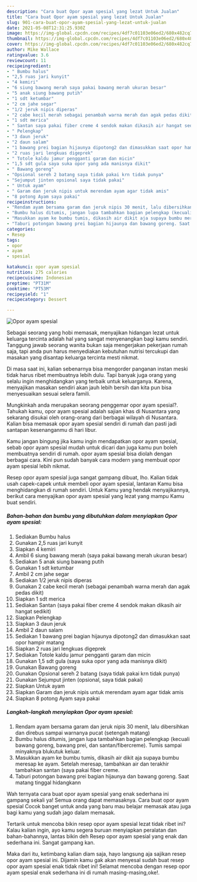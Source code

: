 ```yaml
---
description: "Cara buat Opor ayam spesial yang lezat Untuk Jualan"
title: "Cara buat Opor ayam spesial yang lezat Untuk Jualan"
slug: 901-cara-buat-opor-ayam-spesial-yang-lezat-untuk-jualan
date: 2021-05-08T12:31:25.930Z
image: https://img-global.cpcdn.com/recipes/4df7c01103e06ed2/680x482cq70/opor-ayam-spesial-foto-resep-utama.jpg
thumbnail: https://img-global.cpcdn.com/recipes/4df7c01103e06ed2/680x482cq70/opor-ayam-spesial-foto-resep-utama.jpg
cover: https://img-global.cpcdn.com/recipes/4df7c01103e06ed2/680x482cq70/opor-ayam-spesial-foto-resep-utama.jpg
author: Mike Wallace
ratingvalue: 3.6
reviewcount: 11
recipeingredient:
- " Bumbu halus"
- "2,5 ruas jari kunyit"
- "4 kemiri"
- "6 siung bawang merah saya pakai bawang merah ukuran besar"
- "5 anak siung bawang putih"
- "1 sdt ketumbar"
- "2 cm jahe segar"
- "1/2 jeruk nipis diperas"
- "2 cabe kecil merah sebagai penambah warna merah dan agak pedas dikit"
- "1 sdt merica"
- " Santan saya pakai fiber creme 4 sendok makan dikasih air hangat sedikit"
- " Pelengkap"
- "3 daun jeruk"
- "2 daun salam"
- "1 bawang prei bagian hijaunya dipotong2 dan dimasukkan saat opor hampir matang"
- "2 ruas jari lengkuas digeprek"
- " Totole kaldu jamur pengganti garam dan micin"
- "1,5 sdt gula saya suka opor yang ada manisnya dikit"
- " Bawang goreng"
- "Opsional sereh 2 batang saya tidak pakai krn tidak punya"
- "Sejumput jinten opsional saya tidak pakai"
- " Untuk ayam"
- " Garam dan jeruk nipis untuk merendam ayam agar tidak amis"
- "8 potong Ayam saya pakai"
recipeinstructions:
- "Rendam ayam bersama garam dan jeruk nipis 30 menit, lalu dibersihkan dan direbus sampai warnanya pucat (setengah matang)"
- "Bumbu halus ditumis, jangan lupa tambahkan bagian pelengkap (kecuali bawang goreng, bawang prei, dan santan/fibercreme). Tumis sampai minyaknya blukutuk keluar."
- "Masukkan ayam ke bumbu tumis, dikasih air dikit aja supaya bumbu meresap ke ayam. Setelah meresap, tambahkan air dan terakhir tambahkan santan (saya pakai fiber creme."
- "Taburi potongan bawang prei bagian hijaunya dan bawang goreng. Saat matang tinggal hidangkann"
categories:
- Resep
tags:
- opor
- ayam
- spesial

katakunci: opor ayam spesial 
nutrition: 275 calories
recipecuisine: Indonesian
preptime: "PT31M"
cooktime: "PT53M"
recipeyield: "1"
recipecategory: Dessert

---
```



![Opor ayam spesial](https://img-global.cpcdn.com/recipes/4df7c01103e06ed2/680x482cq70/opor-ayam-spesial-foto-resep-utama.jpg)

Sebagai seorang yang hobi memasak, menyajikan hidangan lezat untuk keluarga tercinta adalah hal yang sangat menyenangkan bagi kamu sendiri. Tanggung jawab seorang  wanita bukan saja mengerjakan pekerjaan rumah saja, tapi anda pun harus menyediakan kebutuhan nutrisi tercukupi dan masakan yang disantap keluarga tercinta mesti nikmat.

Di masa  saat ini, kalian sebenarnya bisa mengorder panganan instan meski tidak harus ribet membuatnya lebih dulu. Tapi banyak juga orang yang selalu ingin menghidangkan yang terbaik untuk keluarganya. Karena, menyajikan masakan sendiri akan jauh lebih bersih dan kita pun bisa menyesuaikan sesuai selera famili. 



Mungkinkah anda merupakan seorang penggemar opor ayam spesial?. Tahukah kamu, opor ayam spesial adalah sajian khas di Nusantara yang sekarang disukai oleh orang-orang dari berbagai wilayah di Nusantara. Kalian bisa memasak opor ayam spesial sendiri di rumah dan pasti jadi santapan kesenanganmu di hari libur.

Kamu jangan bingung jika kamu ingin mendapatkan opor ayam spesial, sebab opor ayam spesial mudah untuk dicari dan juga kamu pun boleh membuatnya sendiri di rumah. opor ayam spesial bisa diolah dengan berbagai cara. Kini pun sudah banyak cara modern yang membuat opor ayam spesial lebih nikmat.

Resep opor ayam spesial juga sangat gampang dibuat, lho. Kalian tidak usah capek-capek untuk membeli opor ayam spesial, lantaran Kamu bisa menghidangkan di rumah sendiri. Untuk Kamu yang hendak menyajikannya, berikut cara menyajikan opor ayam spesial yang lezat yang mampu Kamu buat sendiri.

<!--inarticleads1-->

##### Bahan-bahan dan bumbu yang dibutuhkan dalam menyiapkan Opor ayam spesial:

1. Sediakan  Bumbu halus
1. Gunakan 2,5 ruas jari kunyit
1. Siapkan 4 kemiri
1. Ambil 6 siung bawang merah (saya pakai bawang merah ukuran besar)
1. Sediakan 5 anak siung bawang putih
1. Gunakan 1 sdt ketumbar
1. Ambil 2 cm jahe segar
1. Sediakan 1/2 jeruk nipis diperas
1. Gunakan 2 cabe kecil merah (sebagai penambah warna merah dan agak pedas dikit)
1. Siapkan 1 sdt merica
1. Sediakan  Santan (saya pakai fiber creme 4 sendok makan dikasih air hangat sedikit)
1. Siapkan  Pelengkap
1. Siapkan 3 daun jeruk
1. Ambil 2 daun salam
1. Sediakan 1 bawang prei bagian hijaunya dipotong2 dan dimasukkan saat opor hampir matang
1. Siapkan 2 ruas jari lengkuas digeprek
1. Sediakan  Totole kaldu jamur pengganti garam dan micin
1. Gunakan 1,5 sdt gula (saya suka opor yang ada manisnya dikit)
1. Gunakan  Bawang goreng
1. Gunakan Opsional sereh 2 batang (saya tidak pakai krn tidak punya)
1. Gunakan Sejumput jinten (opsional, saya tidak pakai)
1. Siapkan  Untuk ayam
1. Siapkan  Garam dan jeruk nipis untuk merendam ayam agar tidak amis
1. Siapkan 8 potong Ayam saya pakai




<!--inarticleads2-->

##### Langkah-langkah menyiapkan Opor ayam spesial:

1. Rendam ayam bersama garam dan jeruk nipis 30 menit, lalu dibersihkan dan direbus sampai warnanya pucat (setengah matang)
1. Bumbu halus ditumis, jangan lupa tambahkan bagian pelengkap (kecuali bawang goreng, bawang prei, dan santan/fibercreme). Tumis sampai minyaknya blukutuk keluar.
1. Masukkan ayam ke bumbu tumis, dikasih air dikit aja supaya bumbu meresap ke ayam. Setelah meresap, tambahkan air dan terakhir tambahkan santan (saya pakai fiber creme.
1. Taburi potongan bawang prei bagian hijaunya dan bawang goreng. Saat matang tinggal hidangkann




Wah ternyata cara buat opor ayam spesial yang enak sederhana ini gampang sekali ya! Semua orang dapat memasaknya. Cara buat opor ayam spesial Cocok banget untuk anda yang baru mau belajar memasak atau juga bagi kamu yang sudah jago dalam memasak.

Tertarik untuk mencoba bikin resep opor ayam spesial lezat tidak ribet ini? Kalau kalian ingin, ayo kamu segera buruan menyiapkan peralatan dan bahan-bahannya, lantas bikin deh Resep opor ayam spesial yang enak dan sederhana ini. Sangat gampang kan. 

Maka dari itu, ketimbang kalian diam saja, hayo langsung aja sajikan resep opor ayam spesial ini. Dijamin kamu gak akan menyesal sudah buat resep opor ayam spesial enak tidak ribet ini! Selamat mencoba dengan resep opor ayam spesial enak sederhana ini di rumah masing-masing,oke!.

